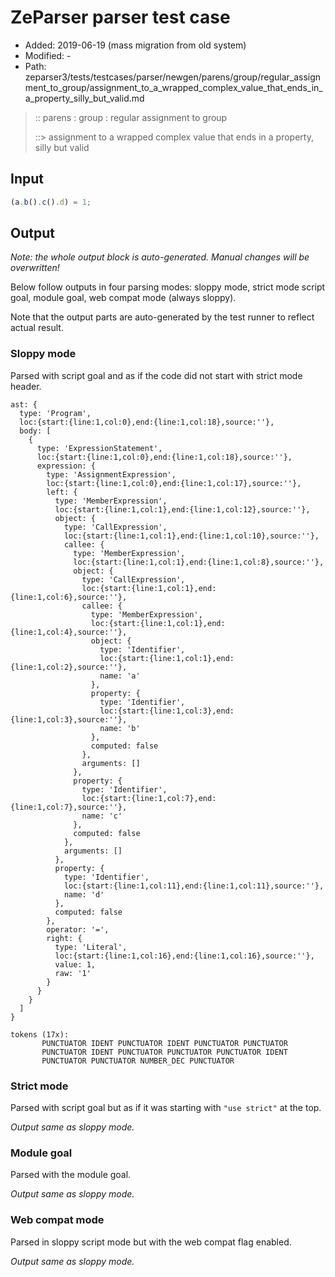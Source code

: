 # ZeParser parser test case

- Added: 2019-06-19 (mass migration from old system)
- Modified: -
- Path: zeparser3/tests/testcases/parser/newgen/parens/group/regular_assignment_to_group/assignment_to_a_wrapped_complex_value_that_ends_in_a_property_silly_but_valid.md

> :: parens : group : regular assignment to group
>
> ::> assignment to a wrapped complex value that ends in a property, silly but valid

## Input

`````js
(a.b().c().d) = 1;
`````

## Output

_Note: the whole output block is auto-generated. Manual changes will be overwritten!_

Below follow outputs in four parsing modes: sloppy mode, strict mode script goal, module goal, web compat mode (always sloppy).

Note that the output parts are auto-generated by the test runner to reflect actual result.

### Sloppy mode

Parsed with script goal and as if the code did not start with strict mode header.

`````
ast: {
  type: 'Program',
  loc:{start:{line:1,col:0},end:{line:1,col:18},source:''},
  body: [
    {
      type: 'ExpressionStatement',
      loc:{start:{line:1,col:0},end:{line:1,col:18},source:''},
      expression: {
        type: 'AssignmentExpression',
        loc:{start:{line:1,col:0},end:{line:1,col:17},source:''},
        left: {
          type: 'MemberExpression',
          loc:{start:{line:1,col:1},end:{line:1,col:12},source:''},
          object: {
            type: 'CallExpression',
            loc:{start:{line:1,col:1},end:{line:1,col:10},source:''},
            callee: {
              type: 'MemberExpression',
              loc:{start:{line:1,col:1},end:{line:1,col:8},source:''},
              object: {
                type: 'CallExpression',
                loc:{start:{line:1,col:1},end:{line:1,col:6},source:''},
                callee: {
                  type: 'MemberExpression',
                  loc:{start:{line:1,col:1},end:{line:1,col:4},source:''},
                  object: {
                    type: 'Identifier',
                    loc:{start:{line:1,col:1},end:{line:1,col:2},source:''},
                    name: 'a'
                  },
                  property: {
                    type: 'Identifier',
                    loc:{start:{line:1,col:3},end:{line:1,col:3},source:''},
                    name: 'b'
                  },
                  computed: false
                },
                arguments: []
              },
              property: {
                type: 'Identifier',
                loc:{start:{line:1,col:7},end:{line:1,col:7},source:''},
                name: 'c'
              },
              computed: false
            },
            arguments: []
          },
          property: {
            type: 'Identifier',
            loc:{start:{line:1,col:11},end:{line:1,col:11},source:''},
            name: 'd'
          },
          computed: false
        },
        operator: '=',
        right: {
          type: 'Literal',
          loc:{start:{line:1,col:16},end:{line:1,col:16},source:''},
          value: 1,
          raw: '1'
        }
      }
    }
  ]
}

tokens (17x):
       PUNCTUATOR IDENT PUNCTUATOR IDENT PUNCTUATOR PUNCTUATOR
       PUNCTUATOR IDENT PUNCTUATOR PUNCTUATOR PUNCTUATOR IDENT
       PUNCTUATOR PUNCTUATOR NUMBER_DEC PUNCTUATOR
`````

### Strict mode

Parsed with script goal but as if it was starting with `"use strict"` at the top.

_Output same as sloppy mode._

### Module goal

Parsed with the module goal.

_Output same as sloppy mode._

### Web compat mode

Parsed in sloppy script mode but with the web compat flag enabled.

_Output same as sloppy mode._
